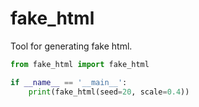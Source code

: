 # fake_html

Tool for generating fake html.

```python
from fake_html import fake_html

if __name__ == '__main__':
    print(fake_html(seed=20, scale=0.4))

```